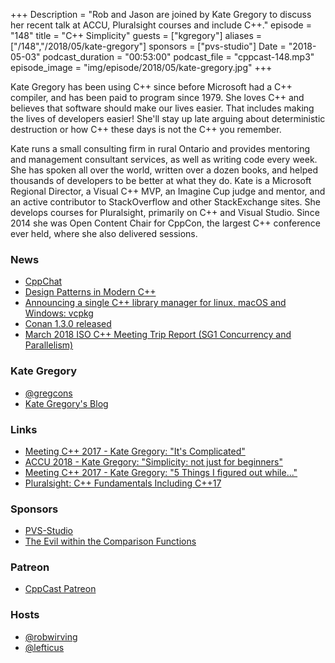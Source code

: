 +++
Description = "Rob and Jason are joined by Kate Gregory to discuss her recent talk at ACCU, Pluralsight courses and include C++."
episode = "148"
title = "C++ Simplicity"
guests = ["kgregory"]
aliases = ["/148","/2018/05/kate-gregory"]
sponsors = ["pvs-studio"]
Date = "2018-05-03"
podcast_duration = "00:53:00"
podcast_file = "cppcast-148.mp3"
episode_image = "img/episode/2018/05/kate-gregory.jpg"
+++

Kate Gregory has been using C++ since before Microsoft had a C++ compiler, and has been paid to program since 1979. She loves C++ and believes that software should make our lives easier. That includes making the lives of developers easier! She'll stay up late arguing about deterministic destruction or how C++ these days is not the C++ you remember.

Kate runs a small consulting firm in rural Ontario and provides mentoring and management consultant services, as well as writing code every week. She has spoken all over the world, written over a dozen books, and helped thousands of developers to be better at what they do. Kate is a Microsoft Regional Director, a Visual C++ MVP, an Imagine Cup judge and mentor, and an active contributor to StackOverflow and other StackExchange sites. She develops courses for Pluralsight, primarily on C++ and Visual Studio. Since 2014 she was Open Content Chair for CppCon, the largest C++ conference ever held, where she also delivered sessions.

### News ###

 - [CppChat](http://slashslash.info/cppchat/)
 - [Design Patterns in Modern C++](https://amzn.to/2Ib5LZJ)
 - [Announcing a single C++ library manager for linux, macOS and Windows: vcpkg](https://blogs.msdn.microsoft.com/vcblog/2018/04/24/announcing-a-single-c-library-manager-for-linux-macos-and-windows-vcpkg/)
 - [Conan 1.3.0 released](http://docs.conan.io/en/latest/changelog.html#april-2018)
 - [March 2018 ISO C++ Meeting Trip Report (SG1 Concurrency and Parallelism)](https://developers.redhat.com/blog/2018/04/30/march-2018-iso-c-meeting-trip-report/)
 
### Kate Gregory ###

 - [@gregcons](https://twitter.com/gregcons)
 - [Kate Gregory's Blog](http://www.gregcons.com/kateblog/)

### Links ###

 - [Meeting C++ 2017 - Kate Gregory: "It's Complicated"](https://www.youtube.com/watch?v=tTexD26jIN4)
 - [ACCU 2018 - Kate Gregory: "Simplicity: not just for beginners"](https://www.youtube.com/watch?v=O50qTuM5OT0)
 - [Meeting C++ 2017 - Kate Gregory: "5 Things I figured out while..."](https://www.youtube.com/watch?v=ARosL9xrozk)
 - [Pluralsight: C++ Fundamentals Including C++17](https://www.pluralsight.com/courses/cplusplus-fundamentals-c17)

### Sponsors ###

- [PVS-Studio](https://www.viva64.com/pvs-studio)
- [The Evil within the Comparison Functions](https://www.viva64.com/en/b/0509/)

### Patreon ###

- [CppCast Patreon](https://www.patreon.com/CppCast)

### Hosts ###

- [@robwirving](https://twitter.com/robwirving)
- [@lefticus](https://twitter.com/lefticus)

